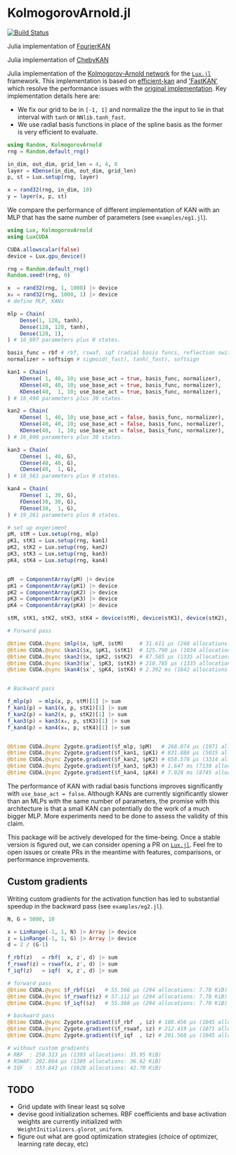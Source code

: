 # KolmogorovArnold.jl

[![Build Status](https://github.com/vpuri3/KolmogorovArnold.jl/actions/workflows/CI.yml/badge.svg?branch=master)](https://github.com/vpuri3/KolmogorovArnold.jl/actions/workflows/CI.yml?query=branch%3Amaster)

Julia implementation of [FourierKAN](https://github.com/GistNoesis/FourierKAN)

Julia implementation of [ChebyKAN](https://github.com/SynodicMonth/ChebyKAN)


Julia implementation of the [Kolmogorov-Arnold network](https://arxiv.org/abs/2404.19756)
for the [`Lux.jl`](https://lux.csail.mit.edu/stable/) framework.
This implementation is based on [efficient-kan](https://github.com/Blealtan/efficient-kan)
and ['FastKAN'](https://github.com/ZiyaoLi/fast-kan) which resolve the performance
issues with the [original implementation](https://github.com/KindXiaoming/pykan).
Key implementation details here are:
- We fix our grid to be in `[-1, 1]` and normalize the the input to lie in that interval with `tanh` or `NNlib.tanh_fast`.
- We use radial basis functions in place of the spline basis as the former is very efficient to evaluate.

```julia
using Random, KolmogorovArnold
rng = Random.default_rng()

in_dim, out_dim, grid_len = 4, 4, 8
layer = KDense(in_dim, out_dim, grid_len)
p, st = Lux.setup(rng, layer)

x = rand32(rng, in_dim, 10)
y = layer(x, p, st)
```

We compare the performance of different implementation of KAN with an MLP that has the same number of parameters (see `examples/eg1.jl`).
```julia
using Lux, KolmogorovArnold
using LuxCUDA

CUDA.allowscalar(false)
device = Lux.gpu_device()

rng = Random.default_rng()
Random.seed!(rng, 0)

x  = rand32(rng, 1, 1000) |> device
x₀ = rand32(rng, 1000, 1) |> device
# define MLP, KANs

mlp = Chain(
    Dense(1, 128, tanh),
    Dense(128, 128, tanh),
    Dense(128, 1),
) # 16_897 parameters plus 0 states.

basis_func = rbf # rbf, rswaf, iqf (radial basis funcs, reflection switch activation funcs, inverse quadratic funcs)
normalizer = softsign # sigmoid(_fast), tanh(_fast), softsign

kan1 = Chain(
    KDense( 1, 40, 10; use_base_act = true, basis_func, normalizer),
    KDense(40, 40, 10; use_base_act = true, basis_func, normalizer),
    KDense(40,  1, 10; use_base_act = true, basis_func, normalizer),
) # 18_490 parameters plus 30 states.

kan2 = Chain(
    KDense( 1, 40, 10; use_base_act = false, basis_func, normalizer),
    KDense(40, 40, 10; use_base_act = false, basis_func, normalizer),
    KDense(40,  1, 10; use_base_act = false, basis_func, normalizer),
) # 16_800 parameters plus 30 states.

kan3 = Chain(
    CDense( 1, 40, G),
    CDense(40, 40, G),
    CDense(40,  1, G),
) # 18_561 parameters plus 0 states.

kan4 = Chain(
    FDense( 1, 30, G),
    FDense(30, 30, G),
    FDense(30,  1, G),
) # 19_261 parameters plus 0 states.

# set up experiment
pM, stM = Lux.setup(rng, mlp)
pK1, stK1 = Lux.setup(rng, kan1)
pK2, stK2 = Lux.setup(rng, kan2)
pK3, stK3 = Lux.setup(rng, kan3)
pK4, stK4 = Lux.setup(rng, kan4)


pM  = ComponentArray(pM) |> device
pK1 = ComponentArray(pK1) |> device
pK2 = ComponentArray(pK2) |> device
pK3 = ComponentArray(pK3) |> device
pK4 = ComponentArray(pK4) |> device

stM, stK1, stK2, stK3, stK4 = device(stM), device(stK1), device(stK2), device(stK4), device(stK4)

# Forward pass

@btime CUDA.@sync $mlp($x, $pM, $stM)     # 31.611 μs (248 allocations: 5.45 KiB)
@btime CUDA.@sync $kan1($x, $pK1, $stK1)  # 125.790 μs (1034 allocations: 21.97 KiB)
@btime CUDA.@sync $kan2($x, $pK2, $stK2)  # 87.585 μs (1335 allocations: 13.95 KiB)
@btime CUDA.@sync $kan3($x', $pK3, $stK3) # 210.785 μs (1335 allocations: 31.03 KiB)
@btime CUDA.@sync $kan4($x', $pK4, $stK4) # 2.392 ms (1642 allocations: 34.56 KiB)


# Backward pass

f_mlp(p)  = mlp(x, p, stM)[1] |> sum
f_kan1(p) = kan1(x, p, stK1)[1] |> sum
f_kan2(p) = kan2(x, p, stK2)[1] |> sum
f_kan3(p) = kan3(x₀, p, stK3)[1] |> sum
f_kan4(p) = kan4(x₀, p, stK4)[1] |> sum


@btime CUDA.@sync Zygote.gradient($f_mlp, $pM)   # 268.074 μs (1971 allocations: 57.03 KiB)
@btime CUDA.@sync Zygote.gradient($f_kan1, $pK1) # 831.888 μs (5015 allocations: 123.25 KiB)
@btime CUDA.@sync Zygote.gradient($f_kan2, $pK2) # 658.578 μs (3314 allocations: 87.16 KiB)
@btime CUDA.@sync Zygote.gradient($f_kan3, $pK3) # 1.647 ms (7138 allocations: 180.45 KiB)
@btime CUDA.@sync Zygote.gradient($f_kan4, $pK4) # 7.028 ms (8745 allocations: 199.42 KiB)


```
The performance of KAN with radial basis functions improves significantly with `use_base_act = false`.
Although KANs are currently significantly slower than an MLPs with the same number of parameters,
the promise with this architecture is that a small KAN can potentially do the work of a much bigger MLP.
More experiments need to be done to assess the validity of this claim.

This package will be actively developed for the time-being.
Once a stable version is figured out, we can consider opening a PR on [`Lux.jl`](https://github.com/LuxDL/Lux.jl).
Feel fre to open issues or create PRs in the meantime with features, comparisons, or performance improvements.

## Custom gradients

Writing custom gradients for the activation function has led to substantial speedup in the backward pass (see `examples/eg2.jl`).
```julia
N, G = 5000, 10

x = LinRange(-1, 1, N) |> Array |> device
z = LinRange(-1, 1, G) |> Array |> device
d = 2 / (G-1)

f_rbf(z)   = rbf(  x, z', d) |> sum
f_rswaf(z) = rswaf(x, z', d) |> sum
f_iqf(z)   = iqf(  x, z', d) |> sum

# forward pass
@btime CUDA.@sync $f_rbf($z)   # 55.566 μs (294 allocations: 7.78 KiB)
@btime CUDA.@sync $f_rswaf($z) # 57.112 μs (294 allocations: 7.78 KiB)
@btime CUDA.@sync $f_iqf($z)   # 55.368 μs (294 allocations: 7.78 KiB)

# backward pass
@btime CUDA.@sync Zygote.gradient($f_rbf  , $z) # 188.456 μs (1045 allocations: 27.62 KiB)
@btime CUDA.@sync Zygote.gradient($f_rswaf, $z) # 212.419 μs (1071 allocations: 28.30 KiB)
@btime CUDA.@sync Zygote.gradient($f_iqf  , $z) # 201.568 μs (1045 allocations: 27.62 KiB)

# without custom gradients
# RBF  : 250.313 μs (1393 allocations: 35.95 KiB)
# RSWAF: 282.864 μs (1389 allocations: 36.62 KiB)
# IQF  : 333.843 μs (1628 allocations: 42.70 KiB)
```

## TODO
- Grid update with linear least sq solve
- devise good initialization schemes. RBF coefficients and base activation weights are currently initialized with `WeightInitializers.glorot_uniform`.
- figure out what are good optimization strategies (choice of optimizer, learning rate decay, etc)
